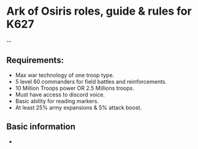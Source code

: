 # Ark of Osiris roles, guide & rules for K627

--

## Requirements:

- Max war technology of one troop type.
- 5 level 60 commanders for field battles and reinforcements.
- 10 Million Troops power OR 2.5 Millions troops.
- Must have access to discord voice.
- Basic ability for reading markers.
- At least 25% army expansions & 5% attack boost.

## Basic information

-
